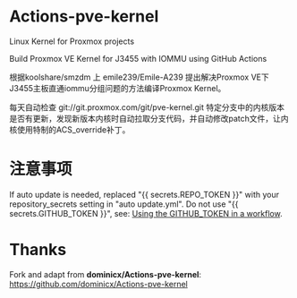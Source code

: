 # Actions-pve-kernel

Linux Kernel for Proxmox projects

Build Proxmox VE Kernel for J3455 with IOMMU using GitHub Actions

根据koolshare/smzdm 上 emile239/Emile-A239 提出解决Proxmox VE下J3455主板直通iommu分组问题的方法编译Proxmox Kernel。

每天自动检查 git://git.proxmox.com/git/pve-kernel.git 特定分支中的内核版本是否有更新，发现新版本内核时自动拉取分支代码，并自动修改patch文件，让内核使用特制的ACS_override补丁。

# 注意事项
If auto update is needed, replaced "{{ secrets.REPO_TOKEN }}" with your repository_secrets setting in "auto update.yml".
Do not use "{{ secrets.GITHUB_TOKEN }}", see: [Using the GITHUB_TOKEN in a workflow](https://docs.github.com/en/actions/security-guides/automatic-token-authentication#using-the-github_token-in-a-workflow).

# Thanks 

Fork and adapt from **dominicx/Actions-pve-kernel**: https://github.com/dominicx/Actions-pve-kernel

